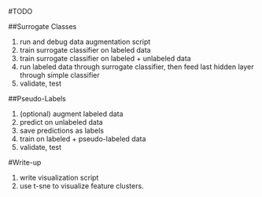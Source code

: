 #TODO


##Surrogate Classes
1. run and debug data augmentation script
1. train surrogate classifier on labeled data
1. train surrogate classifier on labeled + unlabeled data
1. run labeled data through surrogate classifier, then feed last hidden layer through simple classifier
1. validate, test


##Pseudo-Labels
1. (optional) augment labeled data
1. predict on unlabeled data
1. save predictions as labels
1. train on labeled + pseudo-labeled data
1. validate, test

#Write-up
1. write visualization script
1. use t-sne to visualize feature clusters. 
